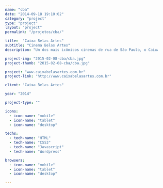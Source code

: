 ```yaml
---
name: "cba"
date: "2014-09-18 19:10:02"
category: "project"
type: "project"
layout: "project"
permalink: "/projetos/cba/"

title:  "Caixa Belas Artes"
subtitle: "Cinema Belas Artes"
description: "Um dos mais icônicos cinemas de rua de São Paulo, o Caixa Belas Artes foi recentemente reaberto. Com isso, surgiu a necessidade de um novo site que estivesse alinhado com essa nova fase. Em um projeto que incluiu não apenas site, mas também o desenvolvimento de um sistema de afiliados para a campanha de reabertura do cinema, a 42i trabalhou nesse projeto desde o começo, fazendo tudo: desde as pranchas conceituais até a programação."

project-img: "2015-02-08-cba/cba.jpg"
project-thumb: "2015-02-08-cba/cba.jpg"

project: "www.caixabelasartes.com.br"
project-link: "http://www.caixabelasartes.com.br"

client: "Caixa Belas Artes"

year: "2014"

project-type: ""

icons:
  - icon-name: "mobile"
  - icon-name: "tablet"
  - icon-name: "desktop"

techs:
  - tech-name: "HTML"
  - tech-name: "CSS3"
  - tech-name: "Javascript"
  - tech-name: "Wordpress"

browsers:
  - icon-name: "mobile"
  - icon-name: "tablet"
  - icon-name: "desktop"

---
```

